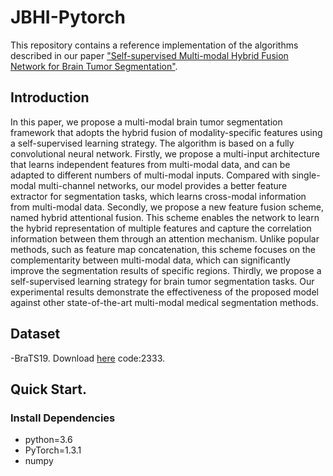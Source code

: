 # JBHI-Pytorch

This repository contains a reference implementation of the algorithms described in our paper ["Self-supervised Multi-modal Hybrid Fusion Network for Brain Tumor Segmentation"](https://ieeexplore.ieee.org/abstract/document/9529036/).

## Introduction

In this paper, we propose a multi-modal brain tumor segmentation framework that adopts the hybrid fusion of modality-specific features using a self-supervised learning strategy. The algorithm is based on a fully convolutional neural network. Firstly, we propose a multi-input architecture that learns independent features from multi-modal data, and can be adapted to different numbers of multi-modal inputs. Compared with single-modal multi-channel networks, our model provides a better feature extractor for segmentation tasks, which learns cross-modal information from multi-modal data. Secondly, we propose a new feature fusion scheme, named hybrid attentional fusion. This scheme enables the network to learn the hybrid representation of multiple features and capture the correlation information between them through an attention mechanism. Unlike popular methods, such as feature map concatenation, this scheme focuses on the complementarity between multi-modal data, which can significantly improve the segmentation results of specific regions. Thirdly, we propose a self-supervised learning strategy for brain tumor segmentation tasks. Our experimental results demonstrate the effectiveness of the proposed model against other state-of-the-art multi-modal medical segmentation methods.


## Dataset

-BraTS19. Download [here](https://pan.baidu.com/s/1S5XGTdHkwFnagKS-5vWYBg#list/path=%2F) code:2333.

## Quick Start.

### Install Dependencies
- python=3.6
- PyTorch=1.3.1
- numpy
